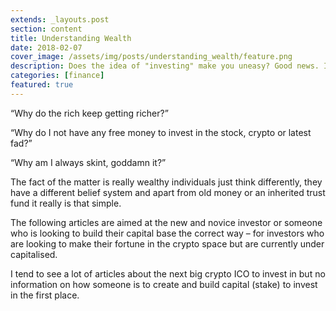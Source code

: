 ```yaml
---
extends: _layouts.post
section: content
title: Understanding Wealth
date: 2018-02-07
cover_image: /assets/img/posts/understanding_wealth/feature.png
description: Does the idea of "investing" make you uneasy? Good news. It doesn't have to!
categories: [finance]
featured: true
---
```

“Why do the rich keep getting richer?”


“Why do I not have any free money to invest in the stock, crypto or latest fad?”

“Why am I always skint, goddamn it?”

The fact of the matter is really wealthy individuals just think differently, they have a different belief system and apart from old money or an inherited trust fund it really is that simple.

The following articles are aimed at the new and novice investor or someone who is looking to build their capital base the correct way – for investors who are looking to make their fortune in the crypto space but are currently under capitalised.

I tend to see a lot of articles about the next big crypto ICO to invest in but no information on how someone is to create and build capital (stake) to invest in the first place.
